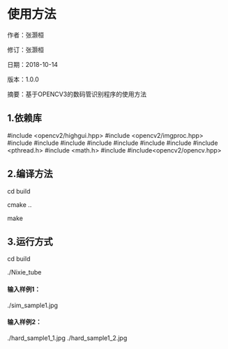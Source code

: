 # 使用方法

作者：张灏桓

修订：张灏桓

日期：2018-10-14

版本：1.0.0

摘要：基于OPENCV3的数码管识别程序的使用方法

## 1.依赖库

#include <opencv2/highgui.hpp>
#include <opencv2/imgproc.hpp>
#include <iostream>
#include <string>
#include <sstream>
#include <thread>
#include <chrono>
#include <algorithm>
#include <ratio>
#include <pthread.h>
#include <math.h>
#include <cstdlib>
#include<opencv2/opencv.hpp>

## 2.编译方法

cd build

cmake ..

make

## 3.运行方式

cd build

./Nixie_tube 

#### 输入样例1：

./sim_sample1.jpg

#### 输入样例2：

./hard_sample1_1.jpg ./hard_sample1_2.jpg
